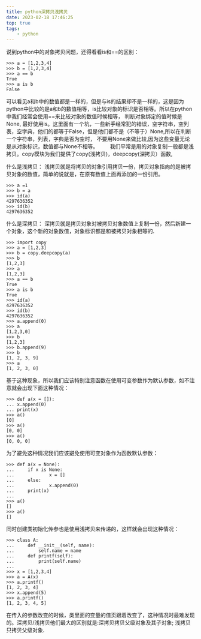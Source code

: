 ```yaml
---
title: python深拷贝浅拷贝
date: 2023-02-18 17:46:25
top: true
tags:
    - python
---
```

说到python中的对象拷贝问题，还得看看is和==的区别：

```
>>> a = [1,2,3,4]
>>> b = [1,2,3,4]
>>> a == b
True
>>> a is b
False
```
可以看见a和b中的数值都是一样的，但是与is的结果却不是一样的，这是因为python中比较的是a和b的数值相等，is比较对象的标识是否相等。所以在python中我们经常会使用==来比较对象的数值时候相等， 判断对象绑定的值时候是None, 最好使用is。这里面有一个坑，一些新手经常犯的错误，空字符串，空列表，空字典，他们的都等于False，但是他们都不是（不等于）None,所以在判断一个字符串，列表，字典是否为空时， 不要用None来做比较,因为这些变量无论是从对象标识，数值都与None不相等。   我们平常是用的对象复制一般都是浅拷贝。copy模块为我们提供了copy(浅拷贝)，deepcopy(深拷贝）函数,

什么是浅拷贝：
浅拷贝就是将拷贝的对象引用拷贝一份，拷贝对象指向的是被拷贝对象的数值，简单的说就是，在原有数值上面再添加的一份引用。

```
>>> a =1
>>> b = a
>>> id(a)
4297636352
>>> id(b)
4297636352
```
什么是深拷贝：
深拷贝就是拷贝对象对被拷贝对象数值上复制一份，然后新建一个对象，这个新的对象数值，对象标识都是和被拷贝对象相等的.

```
>>> import copy
>>> a = [1,2,3]
>>> b = copy.deepcopy(a)
>>> b
[1,2,3]
>>> a
[1,2,3]
>>> a == b
True
>>> a is b
True
>>> id(a)
4297636352
>>> id(b)
4297636352
>>> a.append(0)
>>> a
[1,2,3,0]
>>> b
[1,2,3]
>>> b.append(9)
>>> b
[1, 2, 3, 9]
>>> a
[1, 2, 3, 0]
```
基于这种现象，所以我们应该特别注意函数在使用可变参数作为默认参数，如不注意就会出现下面这种情况：

```
>>> def a(x = []):
... x.append(0)
... print(x)
>>> a()
[0]
>>> a()
[0, 0]
>>> a()
[0, 0, 0]
```
为了避免这种情况我们应该避免使用可变对象作为函数默认参数：
```
>>> def a(x = None):
...     if x is None:
...             x = []
...     else:
...             x.append(0)
...     print(x)
...
>>> a()
[]
>>> a()
[]
```
同时创建类初始化传参也是使用浅拷贝来传递的，这样就会出现这种情况：

```
>>> class A:
...     def __init__(self, name):
...         self.name = name
...     def printf(self):
...         print(self.name)
...
>>> x = [1,2,3,4]
>>> a = A(x)
>>> a.printf()
[1, 2, 3, 4]
>>> x.append(5)
>>> a.printf()
[1, 2, 3, 4, 5]
```
在传入的参数改变的时候，类里面的变量的值页跟着改变了，这种情况时最难发现的。深拷贝/浅拷贝他们最大的区别就是:深拷贝拷贝父级对象及其子对象; 浅拷贝只拷贝父级对象.

